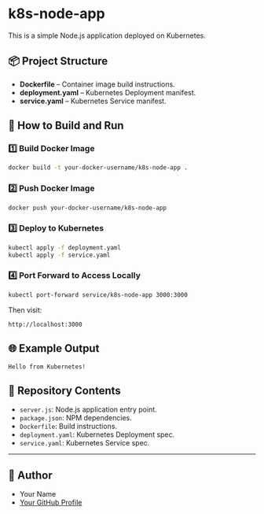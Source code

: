 # k8s-node-app

This is a simple Node.js application deployed on Kubernetes.

## 📦 Project Structure

- **Dockerfile** – Container image build instructions.
- **deployment.yaml** – Kubernetes Deployment manifest.
- **service.yaml** – Kubernetes Service manifest.

## 🚀 How to Build and Run

### 1️⃣ Build Docker Image
```bash
docker build -t your-docker-username/k8s-node-app .
```

### 2️⃣ Push Docker Image
```bash
docker push your-docker-username/k8s-node-app
```

### 3️⃣ Deploy to Kubernetes
```bash
kubectl apply -f deployment.yaml
kubectl apply -f service.yaml
```

### 4️⃣ Port Forward to Access Locally
```bash
kubectl port-forward service/k8s-node-app 3000:3000
```
Then visit:
```
http://localhost:3000
```

## 🌐 Example Output

```
Hello from Kubernetes!
```

## 📂 Repository Contents

- `server.js`: Node.js application entry point.
- `package.json`: NPM dependencies.
- `Dockerfile`: Build instructions.
- `deployment.yaml`: Kubernetes Deployment spec.
- `service.yaml`: Kubernetes Service spec.

---

## 📝 Author

- Your Name
- [Your GitHub Profile](https://github.com/your-username)
